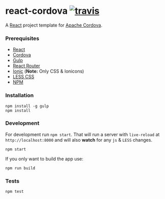 # react-cordova [![travis][travis-image]][travis-url]
[travis-image]: https://travis-ci.org/ekonstantinidis/react-cordova.svg?branch=master
[travis-url]: https://travis-ci.org/ekonstantinidis/react-cordova

A [React](https://facebook.github.io/react/) project template for [Apache Cordova](http://cordova.apache.org/).

### Prerequisites

 - [React](https://facebook.github.io/react/)
 - [Cordova](http://cordova.apache.org/)
 - [Gulp](http://gulpjs.com/)
 - [React Router](http://rackt.github.io/react-router/)
 - [Ionic](http://ionicframework.com/) (**Note:** Only CSS & Ionicons)
 - [LESS CSS](http://lesscss.org/)
 - [NPM](https://www.npmjs.com/)


### Installation

    npm install -g gulp
    npm install


### Development
For development run `npm start`. That will run a server with `live-reload` at `http://localhost:8000` and will also **watch** for any `js` & `LESS` changes.

    npm start

If you only want to build the app use:

    npm run build


### Tests

    npm test
